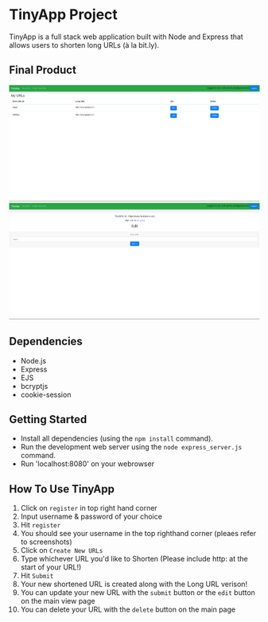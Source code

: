 # TinyApp Project

TinyApp is a full stack web application built with Node and Express that allows users to shorten long URLs (à la bit.ly).

## Final Product

!["screenshot of URLs page"](https://github.com/Njoe00/tinyapp1/blob/master/docs/urls-page.png?raw=true)
!["screenshot of URLS Submission page"](https://github.com/Njoe00/tinyapp1/blob/master/docs/urls-submission.png?raw=true)

## Dependencies

- Node.js
- Express
- EJS
- bcryptjs
- cookie-session

## Getting Started

- Install all dependencies (using the `npm install` command).
- Run the development web server using the `node express_server.js` command.
- Run 'localhost:8080' on your webrowser

## How To Use TinyApp

1. Click on `register` in top right hand corner 
2. Input username & password of your choice 
3. Hit `register`
4. You should see your username in the top righthand corner (pleaes refer to screenshots)
5. Click on `Create New URLs`
6. Type whichever URL you'd like to Shorten (Please include http: at the start of your URL!)
7. Hit `Submit`
8. Your new shortened URL is created along with the Long URL verison!
9. You can update your new URL with the `submit` button or the `edit` button on the main view page
10. You can delete your URL with the `delete` button on the main page 





